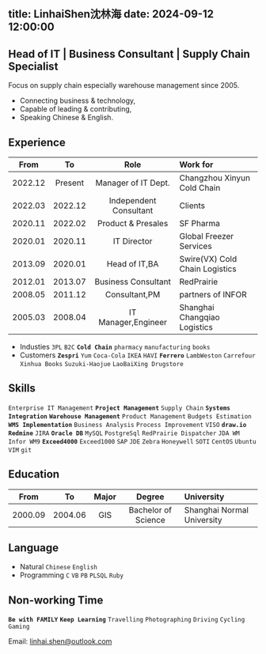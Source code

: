 title: LinhaiShen沈林海
date: 2024-09-12 12:00:00
---
Head of IT | Business Consultant | Supply Chain Specialist
---
Focus on supply chain especially warehouse management since 2005.
- Connecting business & technology, 
- Capable of leading & contributing,
- Speaking Chinese & English.

Experience
---
From | To | Role | Work for 
:-:|:-:|:-:|:-
2022.12|Present|Manager of IT Dept.| Changzhou Xinyun Cold Chain
2022.03|2022.12|Independent Consultant| Clients
2020.11|2022.02|Product & Presales| SF Pharma
2020.01|2020.11|IT Director| Global Freezer Services
2013.09|2020.01|Head of IT,BA| Swire(VX) Cold Chain Logistics
2012.01|2013.07|Business Consultant|RedPrairie
2008.05|2011.12|Consultant,PM|partners of INFOR
2005.03|2008.04|IT Manager,Engineer|Shanghai Changqiao Logistics

- Industies `3PL` `B2C` **`Cold Chain`** `pharmacy` `manufacturing` `books`
- Customers **`Zespri`** `Yum` `Coca-Cola` `IKEA` `HAVI` **`Ferrero`** `LambWeston` `Carrefour` `Xinhua Books` `Suzuki-Haojue` `LaoBaiXing Drugstore`

Skills
---
`Enterprise IT Management` **`Project Management`** `Supply Chain` **`Systems Integration`** **`Warehouse Management`** `Product Management` `Budgets Estimation` **`WMS Implementation`** `Business Analysis` `Process Improvement` `VISO` **`draw.io`** **`Redmine`** `JIRA` **`Oracle DB`** `MySQL` `PostgreSql` `RedPrairie Dispatcher` `JDA WM` `Infor WM9` **`Exceed4000`** `Exceed1000` `SAP` `JDE` `Zebra` `Honeywell` `SOTI` `CentOS` `Ubuntu` `VIM` `git`

Education
---
From | To | Major | Degree | University
:-:|:-:|:-:|:-:|:-
2000.09|2004.06|GIS|Bachelor of Science| Shanghai Normal University

Language
---
- Natural `Chinese` `English` 
- Programming `C` `VB` `PB` `PLSQL` `Ruby`

Non-working Time
---
**`Be with FAMILY`** **`Keep Learning`** `Travelling` `Photographing` `Driving` `Cycling` `Gaming`

Email: linhai.shen@outlook.com
